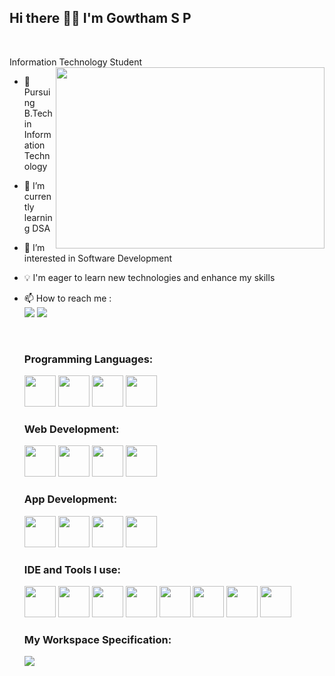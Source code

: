 ## Hi there 👋🏼 I'm Gowtham S P

<br/>

Information Technology Student
<img align="right" height="290" width="430" src="https://i.pinimg.com/564x/dd/80/a9/dd80a99119680fe49d5504c621f88e25.jpg">
- 🏫 Pursuing B.Tech in Information Technology
- 🌱 I’m currently learning DSA
- 👀 I’m interested in Software Development
- 💡 I'm eager to learn new technologies and enhance my skills
- 📫 How to reach me :
<br/> [<img src="https://img.shields.io/badge/LinkedIn-0077B5?style=for-the-badge&logo=linkedin&logoColor=white">](http://www.linkedin.com/in/gowthams-p-872403243) 
      [<img src="https://img.shields.io/badge/GitHub-100000?style=for-the-badge&logo=github&logoColor=white">](http://www.github.com/gowthamsp17)

  <br/>
  
  ### Programming Languages:
  <img height="50" width="50" src="https://img.icons8.com/?size=100&id=13679&format=png&color=000000">
  <img height="50" width="50" src="https://img.icons8.com/?size=100&id=13441&format=png&color=000000">
  <img height="50" width="50" src="https://img.icons8.com/?size=100&id=40670&format=png&color=000000">
  <img height="50" width="50" src="https://img.icons8.com/?size=100&id=45490&format=png&color=000000">

  <br/>
  
  ### Web Development:
  <img height="50" width="50" src="https://img.icons8.com/?size=100&id=20909&format=png&color=000000">
  <img height="50" width="50" src="https://img.icons8.com/?size=100&id=21278&format=png&color=000000">
  <img height="50" width="50" src="https://img.icons8.com/?size=100&id=108784&format=png&color=000000">
  <img height="50" width="50" src="https://img.icons8.com/?size=100&id=EzPCiQUqWWEa&format=png&color=000000">

  <br/>

  ### App Development:
  <img height="50" width="50" src="https://img.icons8.com/?size=100&id=123603&format=png&color=000000">
  <img height="50" width="50" src="https://img.icons8.com/?size=100&id=hsPbhkOH4FMe&format=png&color=000000">
  <img height="50" width="50" src="https://img.icons8.com/?size=100&id=PZQVBAxaueDJ&format=png&color=000000">
  <img height="50" width="50" src="https://img.icons8.com/?size=100&id=bosfpvRzNOG8&format=png&color=000000">

  <br/>

  ### IDE and Tools I use:

  <img height="50" width="50" src="https://img.icons8.com/?size=100&id=9OGIyU8hrxW5&format=png&color=000000">
  <img height="50" width="50" src="https://img.icons8.com/?size=100&id=4djt356tq8UO&format=png&color=000000">
  <img height="50" width="50" src="https://img.icons8.com/?size=100&id=0S1Hoidfnk7H&format=png&color=000000">
  <img height="50" width="50" src="https://img.icons8.com/?size=100&id=fcZkNAiLl8uX&format=png&color=000000">
  <img height="50" width="50" src="https://img.icons8.com/?size=100&id=zfHRZ6i1Wg0U&format=png&color=000000">
  <img height="50" width="50" src="https://img.icons8.com/?size=100&id=KDGdN57NLSJa&format=png&color=000000">
  <img height="50" width="50" src="https://img.icons8.com/?size=100&id=1LAX3PYMg2iA&format=png&color=000000">
  <img height="50" width="50" src="https://img.icons8.com/?size=100&id=Of4lZV2lwBQI&format=png&color=000000">

  ### My Workspace Specification:
  <img src="https://img.shields.io/badge/NVIDIA-GTX1650-76B900?style=for-the-badge&logo=nvidia&logoColor=white">
  <br/>
<!--   <img height="50" width="50" src=""> -->



  <!--   <img height="50" width="50" src="https://img.icons8.com/?size=100&id=P08kExl7rixR&format=png&color=000000"> -->
  <!--   <img height="50" width="50" src="https://img.icons8.com/?size=100&id=39848&format=png&color=000000"> -->



<!---
gowthamsp17/gowthamsp17 is a ✨ special ✨ repository because its `README.md` (this file) appears on your GitHub profile.
You can click the Preview link to take a look at your changes.
--->
